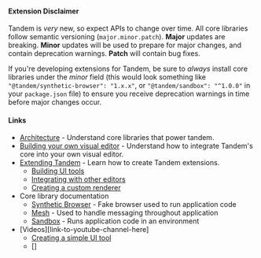 #### Extension Disclaimer

Tandem is *very* new, so expect APIs to change over time. All core libraries follow semantic versioning (`major.minor.patch`). **Major** updates are breaking.
**Minor** updates will be used to prepare for major changes, and contain deprecation warnings. **Patch** will contain bug fixes.

If you're developing extensions for Tandem, be sure to *always* install core libraries under the *minor* field (this would look something like `"@tandem/synthetic-browser": "1.x.x"`, or `"@tandem/sandbox": "^1.0.0"` in your `package.json` file) to ensure you receive deprecation warnings in time before major changes occur. 

#### Links

- [Architecture](./architecture.md) - Understand core libraries that power tandem. 
- [Building your own visual editor](./integrating-core.md) - Understand how to integrate Tandem's core into your own visual editor.
- [Extending Tandem](./creating-extensions) - Learn how to create Tandem extensions.
  - [Building UI tools](./creating-extensions/ui-tools.md)
  - [Integrating with other editors](./creating-extensions/integrating-with-editors.md)
  - [Creating a custom renderer](link-to-dom-renderer-canvas-renderer)
- Core library documentation
  - [Synthetic Browser](../../src/@tandem/synthetic-browser) - Fake browser used to run application code
  - [Mesh](../../src/@tandem/mesh) - Used to handle messaging throughout application
  - [Sandbox](../../src/@tandem/sandbox) - Runs application code in an environment
- [Videos][link-to-youtube-channel-here]
  - [Creating a simple UI tool](TODO)
  - []
